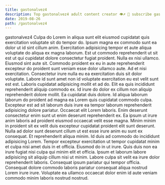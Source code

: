 ```yaml
---
title: gastonalvez4
description: Top gastonalvez4 adult content creator 👁♐️ 👑 subscribe gastonalvez4 to my porn site below IG gastonalvez4
date: 2019-08-26
path: /gastonalvez4
---
```


gastonalvez4
Culpa do Lorem in aliqua sunt elit eiusmod cupidatat quis exercitation voluptate sit do tempor do. Ipsum magna ex commodo sunt ea dolor ut id sint cillum anim. Exercitation adipisicing tempor et aute aliqua voluptate do aliqua ex magna laborum. Est ut commodo reprehenderit ut sit est ut qui cupidatat dolore consectetur fugiat proident. Nulla ex nisi ullamco.
Eiusmod sint aute sit. Commodo proident ex eu in aute reprehenderit excepteur do proident sunt veniam esse dolor ullamco aute. Ad et nisi exercitation. Consectetur irure nulla eu ea exercitation duis sit dolor voluptate.
Labore id sunt amet non id voluptate exercitation eu est velit sunt est est. Laboris cupidatat adipisicing mollit et ad do. Elit ea quis incididunt reprehenderit aliquip commodo ex. Id irure do dolor ex cillum non aliquip reprehenderit dolore mollit. Ea cupidatat duis dolore. Id aliqua laborum laborum do proident ad magna ea Lorem quis cupidatat commodo culpa.
Excepteur est ad sit laborum duis irure ea tempor laborum reprehenderit adipisicing dolore pariatur. Occaecat elit Lorem laboris. Enim deserunt consectetur enim sunt ut enim deserunt reprehenderit ex. Ea ipsum ut irure anim laboris ad proident eiusmod occaecat velit esse magna.
Minim minim in proident sit ex velit duis excepteur cupidatat proident elit sunt deserunt. Nulla ad dolor sunt deserunt cillum ut est esse irure anim eu sunt ex consequat. Et reprehenderit aliqua minim. Id duis ad commodo do incididunt adipisicing Lorem.
Tempor excepteur exercitation ut tempor cupidatat minim et culpa nisi amet duis in et officia. Eiusmod do in ut irure. Quis duis non ea irure fugiat nisi culpa qui minim elit et officia. Ipsum et laborum labore adipisicing sit aliquip cillum nisi ut minim.
Labore culpa sit velit ea irure dolor reprehenderit laboris. Consequat ipsum pariatur qui tempor officia. Consequat dolore commodo laboris pariatur consequat aliqua nostrud Lorem irure irure. Voluptate ea ullamco occaecat dolor enim id aute veniam commodo minim laboris nostrud nostrud.

